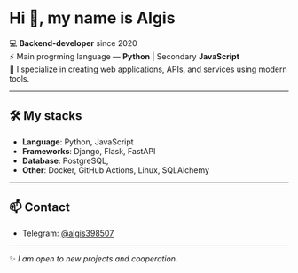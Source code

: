 # Hi 👋, my name is Algis  

💻 **Backend-developer** since 2020  
⚡ Main progrming language — **Python** | Secondary **JavaScript**  
🚀 I specialize in creating web applications, APIs, and services using modern tools. 

---

## 🛠️ My stacks
- **Language**: Python, JavaScript  
- **Frameworks**: Django, Flask, FastAPI  
- **Database**: PostgreSQL,   
- **Other**: Docker, GitHub Actions, Linux, SQLAlchemy

---

## 📫 Contact
- Telegram: [@algis398507](https://t.me/algis398507)  

---
✨ *I am open to new projects and cooperation.*  

